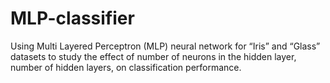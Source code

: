 # MLP-classifier
Using Multi Layered Perceptron (MLP) neural network for “Iris” and “Glass” datasets to study the effect of number of neurons in
the hidden layer, number of hidden layers, on classification performance.
